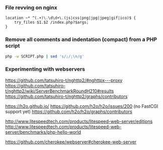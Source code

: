 ### File revving on nginx

```nginx
location ~* ^(.+)\.\d\d+\.(js|css|png|jpg|jpeg|gif|ico)$ {
    try_files $1.$2 /index.php?$args;
}
```

### Remove all comments and indentation (compact) from a PHP script

```bash
php -w SCRIPT.php | sed 's/;/;\n/g'
```

### Experimenting with webservers

https://github.com/tatsuhiro-t/nghttp2/#nghttpx---proxy
https://github.com/tatsuhiro-t/nghttp2/wiki/ServerBenchmarkRoundH210#results
https://github.com/tatsuhiro-t/nghttp2/graphs/contributors

https://h2o.github.io/
https://github.com/h2o/h2o/issues/200 (no FastCGI support yet)
https://github.com/h2o/h2o/graphs/contributors

http://www.litespeedtech.com/products/litespeed-web-server/editions
http://www.litespeedtech.com/products/litespeed-web-server/benchmarks/php-hello-world

https://github.com/cherokee/webserver#cherokee-web-server
